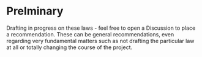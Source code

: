 # Prelminary

Drafting in progress on these laws - feel free to open a Discussion to place a recommendation. These can be general recommendations, even regarding very fundamental matters such as not drafting the particular law at all or totally changing the course of the project.
